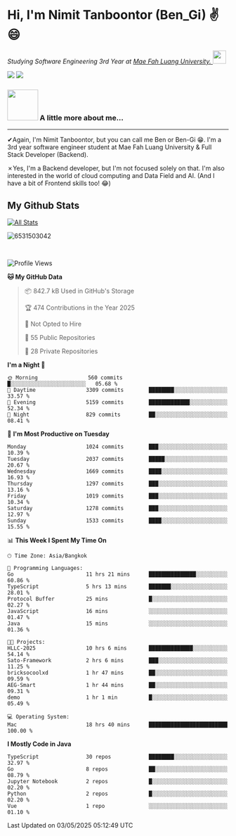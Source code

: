 # Hi, I'm Nimit Tanboontor (Ben_Gi) ✌😄
<p><em>Studying Software Engineering 3rd Year at <a href="https://en.mfu.ac.th/home.html"> Mae Fah Luang University.
</a><img src="https://media.giphy.com/media/WUlplcMpOCEmTGBtBW/giphy.gif" width="30"> </em></p>


[![](https://img.shields.io/badge/linkedin-%230077B5.svg?style=for-the-badge&logo=linkedin)]([https://www.linkedin.com/in/thanaphoom-babparn/](https://www.linkedin.com/in/nimit-tanbooutor-798139246/))
[![](https://img.shields.io/badge/Medium-12100E?style=for-the-badge&logo=medium&logoColor=white)](https://medium.com/@nimittanbooutor)

### <img src="https://media.giphy.com/media/VgCDAzcKvsR6OM0uWg/giphy.gif" width="70"> A little more about me...  

<hr> <!-- Horizontal line -->

&#10004;Again, I'm Nimit Tanboontor, but you can call me Ben or Ben-Gi 😁. I'm a 3rd year software engineer student at Mae Fah Luang University & Full Stack Developer (Backend).

&#10007;Yes, I'm a Backend developer, but I'm not focused solely on that. I'm also interested in the world of cloud computing and Data Field and AI. (And I have a bit of Frontend skills too! 😂)


## My Github Stats

[![All Stats](https://github-readme-stats.vercel.app/api?username=6531503042&show_icons=true&theme=algolia)](https://github.com/6531503042)

<p><img align="center" src="https://github-readme-streak-stats.herokuapp.com/?user=6531503042&" alt="6531503042" /></p>

<br />


<!--START_SECTION:waka-->
![Profile Views](http://img.shields.io/badge/Profile%20Views-0-blue)

**🐱 My GitHub Data** 

> 📦 842.7 kB Used in GitHub's Storage 
 > 
> 🏆 474 Contributions in the Year 2025
 > 
> 🚫 Not Opted to Hire
 > 
> 📜 55 Public Repositories 
 > 
> 🔑 28 Private Repositories 
 > 
**I'm a Night 🦉** 

```text
🌞 Morning                560 commits         █░░░░░░░░░░░░░░░░░░░░░░░░   05.68 % 
🌆 Daytime                3309 commits        ████████░░░░░░░░░░░░░░░░░   33.57 % 
🌃 Evening                5159 commits        █████████████░░░░░░░░░░░░   52.34 % 
🌙 Night                  829 commits         ██░░░░░░░░░░░░░░░░░░░░░░░   08.41 % 
```
📅 **I'm Most Productive on Tuesday** 

```text
Monday                   1024 commits        ███░░░░░░░░░░░░░░░░░░░░░░   10.39 % 
Tuesday                  2037 commits        █████░░░░░░░░░░░░░░░░░░░░   20.67 % 
Wednesday                1669 commits        ████░░░░░░░░░░░░░░░░░░░░░   16.93 % 
Thursday                 1297 commits        ███░░░░░░░░░░░░░░░░░░░░░░   13.16 % 
Friday                   1019 commits        ███░░░░░░░░░░░░░░░░░░░░░░   10.34 % 
Saturday                 1278 commits        ███░░░░░░░░░░░░░░░░░░░░░░   12.97 % 
Sunday                   1533 commits        ████░░░░░░░░░░░░░░░░░░░░░   15.55 % 
```


📊 **This Week I Spent My Time On** 

```text
🕑︎ Time Zone: Asia/Bangkok

💬 Programming Languages: 
Go                       11 hrs 21 mins      ███████████████░░░░░░░░░░   60.86 % 
TypeScript               5 hrs 13 mins       ███████░░░░░░░░░░░░░░░░░░   28.01 % 
Protocol Buffer          25 mins             █░░░░░░░░░░░░░░░░░░░░░░░░   02.27 % 
JavaScript               16 mins             ░░░░░░░░░░░░░░░░░░░░░░░░░   01.47 % 
Java                     15 mins             ░░░░░░░░░░░░░░░░░░░░░░░░░   01.36 % 

🐱‍💻 Projects: 
HLLC-2025                10 hrs 6 mins       ██████████████░░░░░░░░░░░   54.14 % 
Sato-Framework           2 hrs 6 mins        ███░░░░░░░░░░░░░░░░░░░░░░   11.25 % 
bricksocoolxd            1 hr 47 mins        ██░░░░░░░░░░░░░░░░░░░░░░░   09.59 % 
AEG-Smart                1 hr 44 mins        ██░░░░░░░░░░░░░░░░░░░░░░░   09.31 % 
demo                     1 hr 1 min          █░░░░░░░░░░░░░░░░░░░░░░░░   05.49 % 

💻 Operating System: 
Mac                      18 hrs 40 mins      █████████████████████████   100.00 % 
```

**I Mostly Code in Java** 

```text
TypeScript               30 repos            ████████░░░░░░░░░░░░░░░░░   32.97 % 
Go                       8 repos             ██░░░░░░░░░░░░░░░░░░░░░░░   08.79 % 
Jupyter Notebook         2 repos             █░░░░░░░░░░░░░░░░░░░░░░░░   02.20 % 
Python                   2 repos             █░░░░░░░░░░░░░░░░░░░░░░░░   02.20 % 
Vue                      1 repo              ░░░░░░░░░░░░░░░░░░░░░░░░░   01.10 % 
```




 Last Updated on 03/05/2025 05:12:49 UTC
<!--END_SECTION:waka-->
